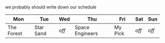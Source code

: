 we probably should write down our schedule

| Mon | Tue | Wed | Thu | Fri | Sat | Sun |
|-----|-----|-----|-----|-----|-----|-----|
| The Forest | Star Sand | *off* | Space Engineers | My Pick | *off* | *off* |



